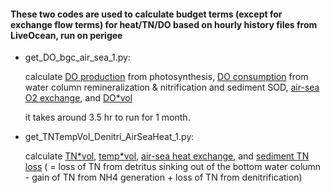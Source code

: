 
#### These two codes are used to calculate budget terms (except for exchange flow terms) for heat/TN/DO based on hourly history files from LiveOcean, run on perigee

- get_DO_bgc_air_sea_1.py:
  
  calculate <ins>DO production</ins> from photosynthesis, <ins>DO consumption</ins> from water column remineralization & nitrification and sediment SOD, <ins>air-sea O2 exchange</ins>, and <ins>DO\*vol</ins>

  it takes around 3.5 hr to run for 1 month.
  
- get_TNTempVol_Denitri_AirSeaHeat_1.py:
  
  calculate <ins>TN\*vol</ins>, <ins>temp\*vol</ins>, <ins>air-sea heat exchange</ins>, and <ins>sediment TN loss</ins> ( = loss of TN from detritus sinking out of the bottom water column - gain of TN from NH4 generation + loss of TN from denitrification)
